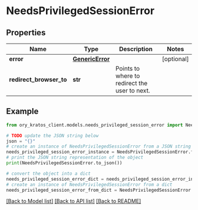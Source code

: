 # NeedsPrivilegedSessionError


## Properties

Name | Type | Description | Notes
------------ | ------------- | ------------- | -------------
**error** | [**GenericError**](GenericError.md) |  | [optional] 
**redirect_browser_to** | **str** | Points to where to redirect the user to next. | 

## Example

```python
from ory_kratos_client.models.needs_privileged_session_error import NeedsPrivilegedSessionError

# TODO update the JSON string below
json = "{}"
# create an instance of NeedsPrivilegedSessionError from a JSON string
needs_privileged_session_error_instance = NeedsPrivilegedSessionError.from_json(json)
# print the JSON string representation of the object
print(NeedsPrivilegedSessionError.to_json())

# convert the object into a dict
needs_privileged_session_error_dict = needs_privileged_session_error_instance.to_dict()
# create an instance of NeedsPrivilegedSessionError from a dict
needs_privileged_session_error_from_dict = NeedsPrivilegedSessionError.from_dict(needs_privileged_session_error_dict)
```
[[Back to Model list]](../README.md#documentation-for-models) [[Back to API list]](../README.md#documentation-for-api-endpoints) [[Back to README]](../README.md)


